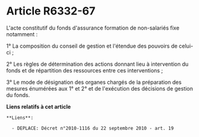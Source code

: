 # Article R6332-67

L'acte constitutif du fonds d'assurance formation de non-salariés fixe notamment :

1° La composition du conseil de gestion et l'étendue des pouvoirs de celui-ci ;

2° Les règles de détermination des actions donnant lieu à intervention du fonds et de répartition des ressources entre ces
interventions ;

3° Le mode de désignation des organes chargés de la préparation des mesures énumérées aux 1° et 2° et de l'exécution des
décisions de gestion du fonds.

**Liens relatifs à cet article**

	**Liens**:

	  - DEPLACE: Décret n°2010-1116 du 22 septembre 2010 - art. 19
